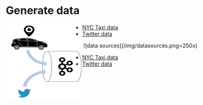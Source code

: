Generate data
=============


<img align="left" width="200" height="200" src="/img/datasources.png">

- [NYC Taxi data](taxi)
- [Twitter data](twitter)

<p align="center">
![data sources](/img/datasources.png=250x)</p>

- [NYC Taxi data](taxi)
- [Twitter data](twitter)

